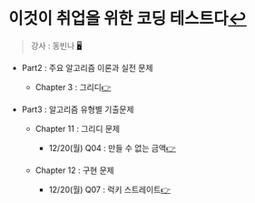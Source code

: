 # 이것이 취업을 위한 코딩 테스트다[↩](../../../)
> 강사 : 동빈나 [🖥](https://github.com/ndb796/python-for-coding-test)

* Part2 : 주요 알고리즘 이론과 실전 문제
    * Chapter 3 : 그리디[👉](./3_greedy.md)


* Part3 : 알고리즘 유형별 기출문제
    * Chapter 11 : 그리디 문제
        * 12/20(월) Q04 : 만들 수 없는 금액[👉](./11_greedy_problem_4.md)

    * Chapter 12 : 구현 문제
        * 12/20(월) Q07 : 럭키 스트레이트[👉](./12_impl_problem_4.md)